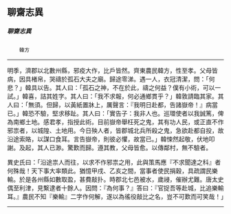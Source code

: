 

## 聊齋志異

##### 聊齋志異
　　`韓方`

* * *

明季，濟郡以北數州縣，邪疫大作，比戶皆然。齊東農民韓方，性至孝。父母皆病，因具楮帛，哭禱於孤石大夫之廟。歸途零涕。遇一人，衣冠清潔，問：「何悲？」韓具以告。其人曰：「孤石之神，不在於此，禱之何益？僕有小術，可以一試。」韓喜，詰其姓字。其人曰：「我不求報，何必通鄉貫乎？」韓敦請臨其家。其人曰：「無須。但歸，以黃紙置牀上，厲聲言：『我明日赴都，告諸嶽帝！』病當已。」韓恐不驗，堅求移趾。其人曰：「實告子：我非人也。巡環使者以我誠篤，俾為南鄉土地。感君孝，指授此術。目前嶽帝舉枉死之鬼，其有功人民，或正直不作邪祟者，以城隍、土地用。今日殃人者，皆郡城北兵所殺之鬼，急欲赴都自投，故沿途索賂，以謀口食耳。言告嶽帝，則彼必懼，故當已。」韓悚然起敬，伏地叩謝。及起，其人已渺。驚歎而歸。遵其教，父母皆愈。以傳鄰村，無不驗者。

異史氏曰：「沿途祟人而往，以求不作邪祟之用，此與策馬應『不求聞達之科』者何殊哉！天下事大率類此。猶憶甲戌、乙亥之間，當事者使民捐穀，具疏謂民樂輸。於是各州縣如數取盈，甚費敲扑。時郡北七邑被水，歲祲，催辦尤難。唐太史偶至利津，見繫逮者十餘人。因問：『為何事？』答曰：『官捉吾等赴城，比追樂輸耳。』農民不知『樂輸』二字作何解，遂以為徭役敲比之名，豈不可歎而可笑哉！」

* * *

